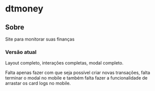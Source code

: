 # dtmoney

## Sobre
Site para monitorar suas finanças

### Versão atual
Layout completo, interações completas, modal completo.

Falta apenas fazer com que seja possível criar novas transações, falta terminar o modal no mobile e também falta fazer a funcionalidade de arrastar os card logs no mobile.
